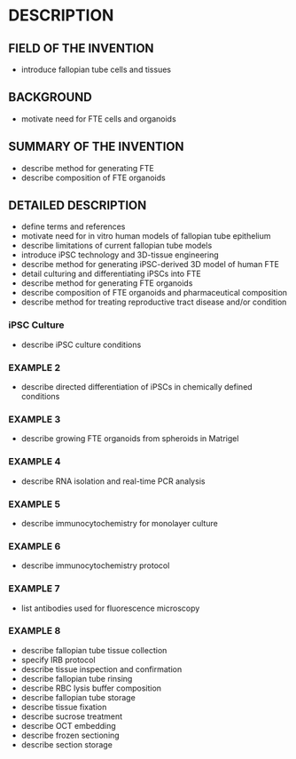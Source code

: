 # DESCRIPTION

## FIELD OF THE INVENTION

- introduce fallopian tube cells and tissues

## BACKGROUND

- motivate need for FTE cells and organoids

## SUMMARY OF THE INVENTION

- describe method for generating FTE
- describe composition of FTE organoids

## DETAILED DESCRIPTION

- define terms and references
- motivate need for in vitro human models of fallopian tube epithelium
- describe limitations of current fallopian tube models
- introduce iPSC technology and 3D-tissue engineering
- describe method for generating iPSC-derived 3D model of human FTE
- detail culturing and differentiating iPSCs into FTE
- describe method for generating FTE organoids
- describe composition of FTE organoids and pharmaceutical composition
- describe method for treating reproductive tract disease and/or condition

### iPSC Culture

- describe iPSC culture conditions

### EXAMPLE 2

- describe directed differentiation of iPSCs in chemically defined conditions

### EXAMPLE 3

- describe growing FTE organoids from spheroids in Matrigel

### EXAMPLE 4

- describe RNA isolation and real-time PCR analysis

### EXAMPLE 5

- describe immunocytochemistry for monolayer culture

### EXAMPLE 6

- describe immunocytochemistry protocol

### EXAMPLE 7

- list antibodies used for fluorescence microscopy

### EXAMPLE 8

- describe fallopian tube tissue collection
- specify IRB protocol
- describe tissue inspection and confirmation
- describe fallopian tube rinsing
- describe RBC lysis buffer composition
- describe fallopian tube storage
- describe tissue fixation
- describe sucrose treatment
- describe OCT embedding
- describe frozen sectioning
- describe section storage

